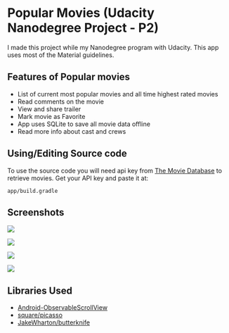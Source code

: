 # Popular Movies (Udacity Nanodegree Project - P2)

I made this project while my Nanodegree program with Udacity. This app uses most of the Material guidelines.

## Features of Popular movies

- List of current most popular movies and all time highest rated movies
- Read comments on the movie
- View and share trailer
- Mark movie as Favorite
- App uses SQLite to save all movie data offline
- Read more info about cast and crews

## Using/Editing Source code
To use the source code you will need api key from [The Movie Database](https://www.themoviedb.org/documentation/api) to retrieve movies. Get your API key and paste it at:

```
app/build.gradle
```

## Screenshots

![](../master/screenshots/phone-port-main.png)

![](../master/screenshots/phone-port-detail.png)

![](../master/screenshots/phone-land-detail.png)

![](../master/screenshots/tablet-land-main.png)

## Libraries Used
- [Android-ObservableScrollView](https://github.com/ksoichiro/Android-ObservableScrollView)
- [square/picasso](https://github.com/square/picasso)
- [JakeWharton/butterknife](https://github.com/JakeWharton/butterknife)